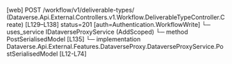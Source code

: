 [web] POST /workflow/v1/deliverable-types/  (Dataverse.Api.External.Controllers.v1.Workflow.DeliverableTypeController.Create)  [L129–L138] status=201 [auth=Authentication.WorkflowWrite]
  └─ uses_service IDataverseProxyService (AddScoped)
    └─ method PostSerialisedModel [L135]
      └─ implementation Dataverse.Api.External.Features.DataverseProxy.DataverseProxyService.PostSerialisedModel [L12-L74]

